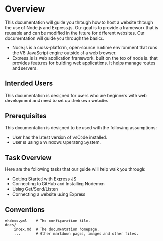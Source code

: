 # Overview

This documentation will guide you through how to host a website through the use of Node.js and Express.js. Our goal is to provide a framework that is reusable and can be modified in the future for different websites. Our documentation will guide you through the basics.
- Node.js is a cross-platform, open-source runtime environment that runs the V8 JavaScript engine outside of a web browser.
- Express.js is web application framework, built on the top of node js, that provides features for building web applications. It helps manage routes and servers.

## Intended Users
This documentation is designed for users who are beginners with web development and need to set up their own website.

## Prerequisites
This documentation is designed to be used with the following assumptions:
- User has the latest version of vsCode installed.
- User is using a Windows Operating System.
  
## Task Overview
Here are the following tasks that our guide will help walk you through:
- Getting Started with Express JS
- Connecting to GitHub and Installing Nodemon
- Using Get/Send/Listen
- Connecting a website using Express

## Conventions

    mkdocs.yml    # The configuration file.
    docs/
        index.md  # The documentation homepage.
        ...       # Other markdown pages, images and other files.
